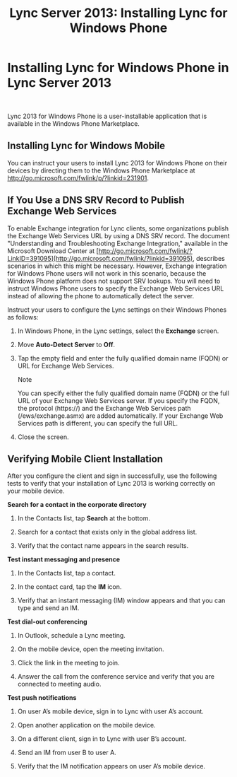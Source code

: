 ﻿---
title: 'Lync Server 2013: Installing Lync for Windows Phone'
TOCTitle: Installing Lync for Windows Phone
ms:assetid: bf502546-ff69-489f-a92e-a78b58803d53
ms:mtpsurl: https://technet.microsoft.com/en-us/library/Hh690996(v=OCS.15)
ms:contentKeyID: 51541513
ms.date: 07/23/2014
mtps_version: v=OCS.15
---

# Installing Lync for Windows Phone in Lync Server 2013

 


Lync 2013 for Windows Phone is a user-installable application that is available in the Windows Phone Marketplace.

## Installing Lync for Windows Mobile

You can instruct your users to install Lync 2013 for Windows Phone on their devices by directing them to the Windows Phone Marketplace at <http://go.microsoft.com/fwlink/p/?linkid=231901>.

## If You Use a DNS SRV Record to Publish Exchange Web Services

To enable Exchange integration for Lync clients, some organizations publish the Exchange Web Services URL by using a DNS SRV record. The document "Understanding and Troubleshooting Exchange Integration," available in the Microsoft Download Center at [http://go.microsoft.com/fwlink/?LinkID=391095](http://go.microsoft.com/fwlink/?linkid=391095), describes scenarios in which this might be necessary. However, Exchange integration for Windows Phone users will not work in this scenario, because the Windows Phone platform does not support SRV lookups. You will need to instruct Windows Phone users to specify the Exchange Web Services URL instead of allowing the phone to automatically detect the server.

Instruct your users to configure the Lync settings on their Windows Phones as follows:

1.  In Windows Phone, in the Lync settings, select the **Exchange** screen.

2.  Move **Auto-Detect Server** to **Off**.

3.  Tap the empty field and enter the fully qualified domain name (FQDN) or URL for Exchange Web Services.
    

    > [!NOTE]
    > You can specify either the fully qualified domain name (FQDN) or the full URL of your Exchange Web Services server. If you specify the FQDN, the protocol (https://) and the Exchange Web Services path (/ews/exchange.asmx) are added automatically. If your Exchange Web Services path is different, you can specify the full URL.



4.  Close the screen.

## Verifying Mobile Client Installation

After you configure the client and sign in successfully, use the following tests to verify that your installation of Lync 2013 is working correctly on your mobile device.

**Search for a contact in the corporate directory**

1.  In the Contacts list, tap **Search** at the bottom.

2.  Search for a contact that exists only in the global address list.

3.  Verify that the contact name appears in the search results.

**Test instant messaging and presence**

1.  In the Contacts list, tap a contact.

2.  In the contact card, tap the **IM** icon.

3.  Verify that an instant messaging (IM) window appears and that you can type and send an IM.

**Test dial-out conferencing**

1.  In Outlook, schedule a Lync meeting.

2.  On the mobile device, open the meeting invitation.

3.  Click the link in the meeting to join.

4.  Answer the call from the conference service and verify that you are connected to meeting audio.

**Test push notifications**

1.  On user A’s mobile device, sign in to Lync with user A’s account.

2.  Open another application on the mobile device.

3.  On a different client, sign in to Lync with user B’s account.

4.  Send an IM from user B to user A.

5.  Verify that the IM notification appears on user A’s mobile device.

